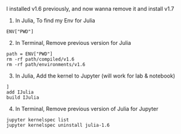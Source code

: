 I installed v1.6 previously, and now wanna remove it and install v1.7

1. In Julia, To find my Env for Julia 
```
ENV["PWD"]
```

2. In Terminal, Remove previous version for Julia
```
path = ENV["PWD"]
rm -rf path/compiled/v1.6
rm -rf path/environments/v1.6
```

3. In Julia, Add the kernel to Jupyter (will work for lab & notebook)
```
]
add IJulia
build IJulia
```

4. In Terminal, Remove previous version of Julia for Jupyter
```
jupyter kernelspec list
jupyter kernelspec uninstall julia-1.6
```
